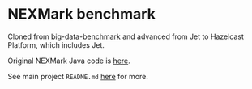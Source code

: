 # NEXMark benchmark

Cloned from [big-data-benchmark](https://github.com/hazelcast/big-data-benchmark/tree/master/nexmark-jet) and advanced from Jet 
to Hazelcast Platform, which includes Jet.

Original NEXMark Java code is [here](https://datalab.cs.pdx.edu/niagara/NEXMark/).

See main project `README.md` [here](..) for more.

